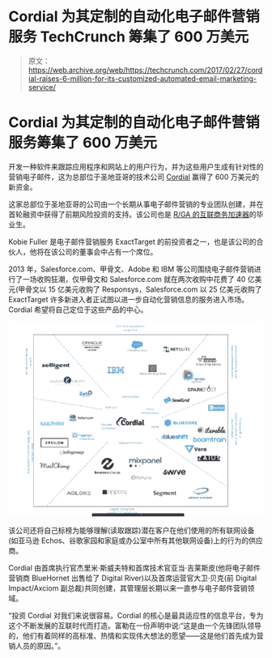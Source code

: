 # Cordial 为其定制的自动化电子邮件营销服务 TechCrunch 筹集了 600 万美元

> 原文：<https://web.archive.org/web/https://techcrunch.com/2017/02/27/cordial-raises-6-million-for-its-customized-automated-email-marketing-service/>

# Cordial 为其定制的自动化电子邮件营销服务筹集了 600 万美元

开发一种软件来跟踪应用程序和网站上的用户行为，并为这些用户生成有针对性的营销电子邮件，这为总部位于圣地亚哥的技术公司 [Cordial](https://web.archive.org/web/20221006201213/http://cordial.io/) 赢得了 600 万美元的新资金。

这家总部位于圣地亚哥的公司由一个长期从事电子邮件营销的专业团队创建，并在首轮融资中获得了前期风险投资的支持。该公司也是 [R/GA 的互联商务加速器](https://web.archive.org/web/20221006201213/http://rgacommerce.com/)的毕业生。

Kobie Fuller 是电子邮件营销服务 ExactTarget 的前投资者之一，也是该公司的合伙人，他将在该公司的董事会中占有一个席位。

2013 年，Salesforce.com、甲骨文、Adobe 和 IBM 等公司围绕电子邮件营销进行了一场收购狂潮，仅甲骨文和 Salesforce.com 就在两次收购中花费了 40 亿美元(甲骨文以 15 亿美元收购了 Responsys，Salesforce.com 以 25 亿美元收购了 ExactTarget 许多新进入者正试图以进一步自动化营销信息的服务进入市场。Cordial 希望将自己定位于这些产品的中心。

![](img/7d6ec4ae4d71243c30de01f35c3b1695.png)

该公司还将自己标榜为能够理解(读取跟踪)潜在客户在他们使用的所有联网设备(如亚马逊 Echos、谷歌家园和家庭或办公室中所有其他联网设备)上的行为的供应商。

Cordial 由首席执行官杰里米·斯威夫特和首席技术官亚当·吉莱斯皮(他将电子邮件营销商 BlueHornet 出售给了 Digital River)以及首席运营官大卫·贝克(前 Digital Impact/Axciom 副总裁)共同创建，其管理层长期以来一直参与电子邮件营销领域。

“投资 Cordial 对我们来说很容易。Cordial 的核心是最具适应性的信息平台，专为这个不断发展的互联时代而打造。富勒在一份声明中说:“这是由一个先锋团队领导的，他们有着同样的高标准、热情和实现伟大想法的愿望——这是他们首先成为营销人员的原因。”。